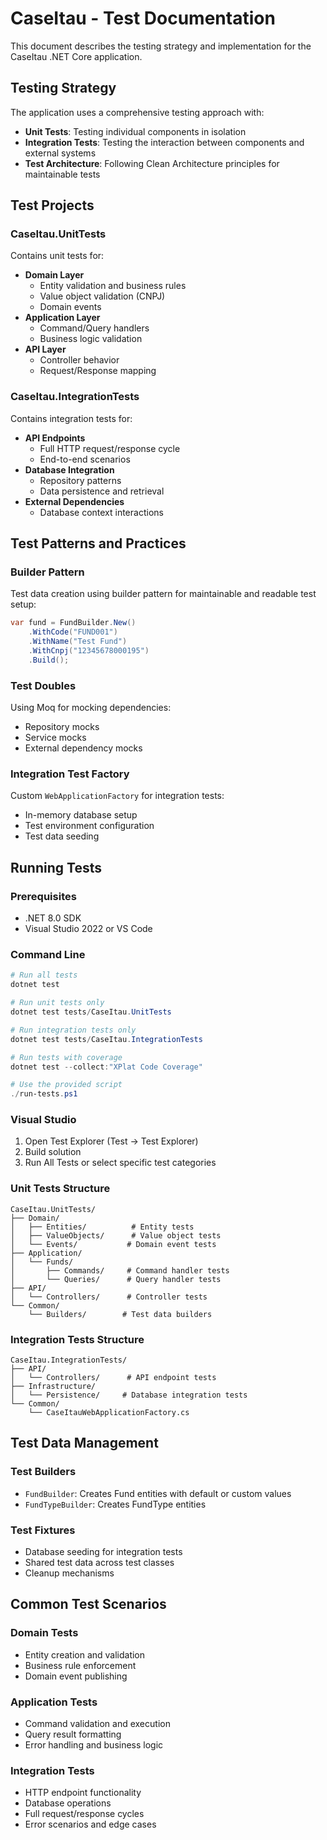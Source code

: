 # CaseItau - Test Documentation

This document describes the testing strategy and implementation for the CaseItau .NET Core application.

## Testing Strategy

The application uses a comprehensive testing approach with:

- **Unit Tests**: Testing individual components in isolation
- **Integration Tests**: Testing the interaction between components and external systems
- **Test Architecture**: Following Clean Architecture principles for maintainable tests

## Test Projects

### CaseItau.UnitTests

Contains unit tests for:

- **Domain Layer**
  - Entity validation and business rules
  - Value object validation (CNPJ)
  - Domain events
- **Application Layer**
  - Command/Query handlers
  - Business logic validation
- **API Layer**
  - Controller behavior
  - Request/Response mapping

### CaseItau.IntegrationTests

Contains integration tests for:

- **API Endpoints**
  - Full HTTP request/response cycle
  - End-to-end scenarios
- **Database Integration**
  - Repository patterns
  - Data persistence and retrieval
- **External Dependencies**
  - Database context interactions

## Test Patterns and Practices

### Builder Pattern
Test data creation using builder pattern for maintainable and readable test setup:

```csharp
var fund = FundBuilder.New()
    .WithCode("FUND001")
    .WithName("Test Fund")
    .WithCnpj("12345678000195")
    .Build();
```

### Test Doubles
Using Moq for mocking dependencies:
- Repository mocks
- Service mocks
- External dependency mocks

### Integration Test Factory
Custom `WebApplicationFactory` for integration tests:
- In-memory database setup
- Test environment configuration
- Test data seeding

## Running Tests

### Prerequisites
- .NET 8.0 SDK
- Visual Studio 2022 or VS Code

### Command Line

```powershell
# Run all tests
dotnet test

# Run unit tests only
dotnet test tests/CaseItau.UnitTests

# Run integration tests only
dotnet test tests/CaseItau.IntegrationTests

# Run tests with coverage
dotnet test --collect:"XPlat Code Coverage"

# Use the provided script
./run-tests.ps1
```

### Visual Studio
1. Open Test Explorer (Test → Test Explorer)
2. Build solution
3. Run All Tests or select specific test categories

### Unit Tests Structure
```
CaseItau.UnitTests/
├── Domain/
│   ├── Entities/          # Entity tests
│   ├── ValueObjects/      # Value object tests
│   └── Events/           # Domain event tests
├── Application/
│   └── Funds/
│       ├── Commands/     # Command handler tests
│       └── Queries/      # Query handler tests
├── API/
│   └── Controllers/      # Controller tests
└── Common/
    └── Builders/        # Test data builders
```

### Integration Tests Structure
```
CaseItau.IntegrationTests/
├── API/
│   └── Controllers/      # API endpoint tests
├── Infrastructure/
│   └── Persistence/     # Database integration tests
└── Common/
    └── CaseItauWebApplicationFactory.cs
```

## Test Data Management

### Test Builders
- `FundBuilder`: Creates Fund entities with default or custom values
- `FundTypeBuilder`: Creates FundType entities

### Test Fixtures
- Database seeding for integration tests
- Shared test data across test classes
- Cleanup mechanisms

## Common Test Scenarios

### Domain Tests
- Entity creation and validation
- Business rule enforcement
- Domain event publishing

### Application Tests
- Command validation and execution
- Query result formatting
- Error handling and business logic

### Integration Tests
- HTTP endpoint functionality
- Database operations
- Full request/response cycles
- Error scenarios and edge cases
